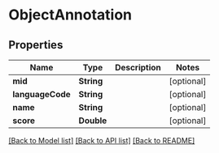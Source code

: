 # ObjectAnnotation

## Properties
Name | Type | Description | Notes
------------ | ------------- | ------------- | -------------
**mid** | **String** |  | [optional] 
**languageCode** | **String** |  | [optional] 
**name** | **String** |  | [optional] 
**score** | **Double** |  | [optional] 

[[Back to Model list]](../README.md#documentation-for-models) [[Back to API list]](../README.md#documentation-for-api-endpoints) [[Back to README]](../README.md)


